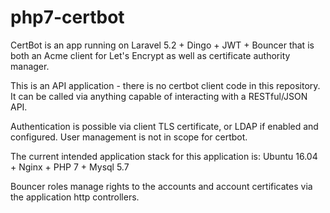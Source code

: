 # php7-certbot

CertBot is an app running on Laravel 5.2 + Dingo + JWT + Bouncer that is both an Acme client for Let's Encrypt as well as certificate authority manager.

This is an API application - there is no certbot client code in this repository. It can be called via anything capable of interacting with a RESTful/JSON API.

Authentication is possible via client TLS certificate, or LDAP if enabled and configured. User management is not in scope for certbot.

The current intended application stack for this application is: Ubuntu 16.04 + Nginx + PHP 7 + Mysql 5.7

Bouncer roles manage rights to the accounts and account certificates via the application http controllers.
